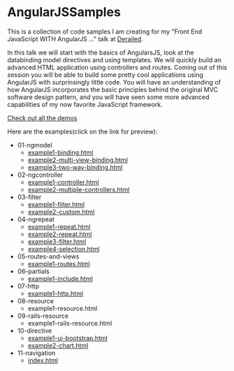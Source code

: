 AngularJSSamples
================

This is a collection of code samples I am creating for my "Front End JavaScript WITH AngularJS ..." talk at [Derailed](http://www.meetup.com/DeRailed/events/103389992/).

In this talk we will start with the basics of AngularsJS, look at the databinding model directives and using templates. We will quickly build an advanced HTML application using controllers and routes. Coming out of this session you will be able to build some pretty cool applications using AngularJS with surprinsingly little code. You will have an understanding of how AngularJS incorporates the basic principles behind the original MVC software design pattern, and you will have seen some more advanced capabilities of my now favorite JavaScript framework.

[Check out all the demos](http://danielwanja.github.io/AngularJSSamples)

Here are the examples(click on the link for preview):

* 01-ngmodel
    * [example1-binding.html](http://danielwanja.github.io/AngularJSSamples/01-ngmodel/example1-binding.html)
    * [example2-multi-view-binding.html](http://danielwanja.github.io/AngularJSSamples/01-ngmodel/example2-multi-view-binding.html)
    * [example3-two-way-binding.html](http://danielwanja.github.io/AngularJSSamples/01-ngmodel/example3-two-way-binding.html)
* 02-ngcontroller
    * [example1-controller.html](http://danielwanja.github.io/AngularJSSamples/02-ngcontroller/example1-controller.html)
    * [example2-multiple-controllers.html](http://danielwanja.github.io/AngularJSSamples/02-ngcontroller/example2-multiple-controllers.html)
* 03-filter
    * [example1-filter.html](http://danielwanja.github.io/AngularJSSamples/02-ngcontroller/example1-filter.html)
    * [example2-custom.html](http://danielwanja.github.io/AngularJSSamples/02-ngcontroller/example2-custom.html)
* 04-ngrepeat
    * [example1-repeat.html](http://danielwanja.github.io/AngularJSSamples/04-ngrepeat/example1-repeat.html)
    * [example2-repeat.html](http://danielwanja.github.io/AngularJSSamples/04-ngrepeat/example2-repeat.html)
    * [example3-filter.html](http://danielwanja.github.io/AngularJSSamples/04-ngrepeat/example3-filter.html)
    * [example4-selection.html](http://danielwanja.github.io/AngularJSSamples/04-ngrepeat/example4-selection.html)
* 05-routes-and-views
    * [example1-routes.html](http://danielwanja.github.io/AngularJSSamples/05-routes-and-views/example1-routes.html)
* 06-partials
    * [example1-include.html](http://danielwanja.github.io/AngularJSSamples/06-partials/example1-include.html)
* 07-http
    * [example1-http.html](http://danielwanja.github.io/AngularJSSamples/07-http/example1-http.html)
* 08-resource
    * example1-resource.html
* 09-rails-resource
    * example1-rails-resource.html
* 10-directive
    * [example1-ui-bootstrap.html](http://danielwanja.github.io/AngularJSSamples/10-directive/example1-ui-bootstrap.html)
    * [example2-chart.html](http://danielwanja.github.io/AngularJSSamples/10-directive/example2-chart.html)
* 11-navigation
    * [index.html](http://danielwanja.github.io/AngularJSSamples/11-finance-demo/index.html)

